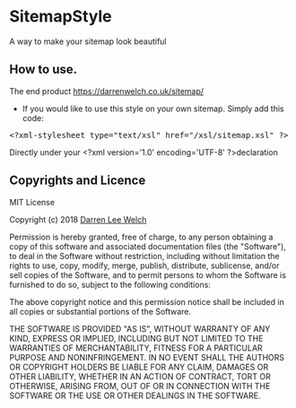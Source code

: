 # SitemapStyle
A way to make your sitemap look beautiful

## How to use.
The end product https://darrenwelch.co.uk/sitemap/
- If you would like to use this style on your own sitemap.  Simply add this code:

<pre>&lt;?xml-stylesheet type="text/xsl" href="/xsl/sitemap.xsl" ?&gt;</pre>

Directly under your &lt;?xml version='1.0' encoding='UTF-8' ?&gt;declaration

## Copyrights and Licence

MIT License

Copyright (c) 2018 <a href="https://darrenwelch.co.uk" target="_blank">Darren Lee Welch</a>

Permission is hereby granted, free of charge, to any person obtaining a copy
of this software and associated documentation files (the "Software"), to deal
in the Software without restriction, including without limitation the rights
to use, copy, modify, merge, publish, distribute, sublicense, and/or sell
copies of the Software, and to permit persons to whom the Software is
furnished to do so, subject to the following conditions:

The above copyright notice and this permission notice shall be included in all
copies or substantial portions of the Software.

THE SOFTWARE IS PROVIDED "AS IS", WITHOUT WARRANTY OF ANY KIND, EXPRESS OR
IMPLIED, INCLUDING BUT NOT LIMITED TO THE WARRANTIES OF MERCHANTABILITY,
FITNESS FOR A PARTICULAR PURPOSE AND NONINFRINGEMENT. IN NO EVENT SHALL THE
AUTHORS OR COPYRIGHT HOLDERS BE LIABLE FOR ANY CLAIM, DAMAGES OR OTHER
LIABILITY, WHETHER IN AN ACTION OF CONTRACT, TORT OR OTHERWISE, ARISING FROM,
OUT OF OR IN CONNECTION WITH THE SOFTWARE OR THE USE OR OTHER DEALINGS IN THE
SOFTWARE.
